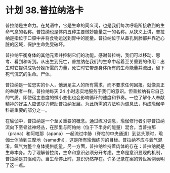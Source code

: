 # 计划 38.普拉纳洛卡

普拉纳是生命力。在梵语中，它是生命的同义词，也是我们每次呼吸所接收到的生命气息的名称。普拉纳也是体内五种主要微妙能量之一的名称。从狭义上讲，普拉纳是指位于口腔中并将食物运送到胃中的能量。普拉纳位于从鼻孔到肺部并靠近心脏的区域，保护生命免受破坏。

普拉纳平衡身体的其他元素并控制它们的功能。感谢普拉纳，我们可以移动、思考、看到和听到。从出生到死亡，普拉纳在我们的生命中起着至关重要的作用：出生时它提供成功分娩所需的力量，死亡时它带走身体所有的生命能量并流出，留下死气沉沉的生命。尸体。

普拉纳是一位忠实的仆人，他满足主人的所有需求，而不要求任何回报。就像真正的奉献者一样，普拉纳每天 24 小时忠实地服务于我们的意识。但普拉纳有它自己的气质。即使宿主态度的微小变化也会影响循环的速度和节奏。一位了解仆人奉献精神的好主人应该尽力帮助普拉纳发展。为此所需的方法称为调息法，构成瑜伽学科最重要的部分之一。

在瑜伽中，普拉纳是一个至关重要的概念。通过练习调息，瑜伽修行者引导普拉纳流向下至骨盆神经丛，在那里与阿帕纳（位于下半身的能量）混合。当普拉那（prana）和阿帕那（apana）一起流过中脉（脊柱的中央通道）到达头顶时，瑜伽士体验到三摩地（samadhi），这是所有瑜伽练习的目标。普拉纳不应与氧气混淆。氧气为整个身体提供能量。另一方面，普拉纳维持着肉体的存在：普拉纳就是生命本身。为了理解普拉纳，生命和意识必须分开考虑。生命是意识显现的机制，普拉纳是其驱动力。当生命停止时，意识仍然存在。许多记录在案的转世案例表明了这一点。
